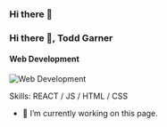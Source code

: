 

### Hi there 👋

### Hi there 👋, Todd Garner 
#### Web Development
![Web Development](https://www.shutterstock.com/templates/create-hallo-19427)


Skills: REACT / JS / HTML / CSS

- 🔭 I’m currently working on this page. 





